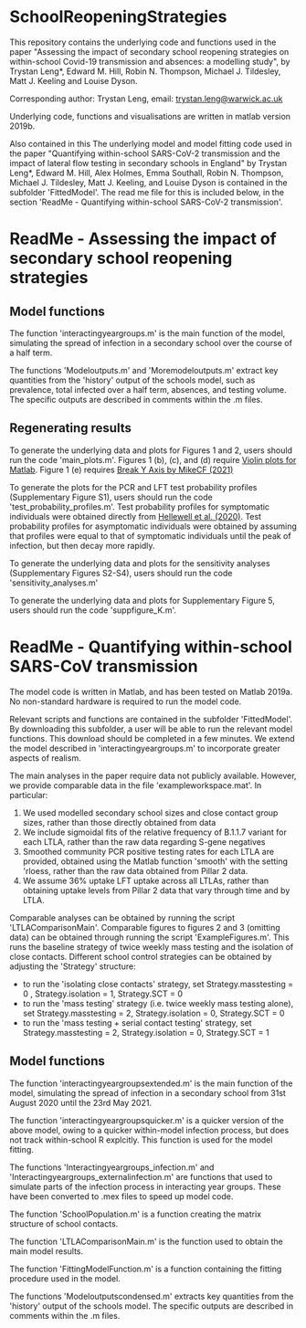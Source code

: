 


# SchoolReopeningStrategies



This repository contains the underlying code and functions used in the paper "Assessing the impact of secondary school reopening strategies on within-school Covid-19 transmission and absences: a modelling study", by Trystan Leng*, Edward M. Hill, Robin N. Thompson, Michael J. Tildesley, Matt J. Keeling and Louise Dyson.

Corresponding author: Trystan Leng, email: trystan.leng@warwick.ac.uk

Underlying code, functions and visualisations are written in matlab version 2019b.


Also contained in this The underlying model and model fitting code used in the paper "Quantifying within-school SARS-CoV-2 transmission and the impact of lateral flow testing in secondary schools in England" by Trystan Leng*, Edward M. Hill, Alex Holmes, Emma Southall, Robin N. Thompson, Michael J. Tildesley, Matt J. Keeling, and Louise Dyson is contained in the subfolder 'FittedModel'. The read me file for this is included below, in the section 'ReadMe - Quantifying within-school SARS-CoV-2 transmission'.

# ReadMe -  Assessing the impact of secondary school reopening strategies 


## Model functions
The function 'interactingyeargroups.m' is the main function of the model, simulating the spread of infection in a secondary school over the course of a half term.

The functions 'Modeloutputs.m' and 'Moremodeloutputs.m' extract key quantities from the 'history' output of the schools model, such as prevalence, total infected over a half term, absences, and testing volume. The specific outputs are described in comments within the .m files.

## Regenerating results
To generate the underlying data and plots for Figures 1 and 2, users should run the code 'main_plots.m'. Figures 1 (b), (c), and (d) require [Violin plots for Matlab](https://github.com/bastibe/Violinplot-Matlab#:~:text=A%20violin%20plot%20is%20an,overlays%20the%20data%20points%20itself.&text=violinplot%20is%20meant%20as%20a,boxplot%20(excluding%20named%20arguments).). Figure 1 (e) requires [Break Y Axis by MikeCF (2021)](https://www.mathworks.com/matlabcentral/fileexchange/45760-break-y-axis)

To generate the plots for the PCR and LFT test probability profiles (Supplementary Figure S1), users should run the code 'test_probability_profiles.m'. Test probability profiles for symptomatic individuals were obtained directly from [Hellewell et al. (2020)](https://cmmid.github.io/topics/covid19/pcr-positivity-over-time.html). Test probability profiles for asymptomatic individuals were obtained by assuming that profiles were equal to that of symptomatic individuals until the peak of infection, but then decay more rapidly. 

To generate the underlying data and plots for the sensitivity analyses (Supplementary Figures S2-S4), users should run the code 'sensitivity_analyses.m'

To generate the underlying data and plots for Supplementary Figure 5, users should run the code 'suppfigure_K.m'.

# ReadMe - Quantifying within-school SARS-CoV transmission 

The model code is written in Matlab, and has been tested on Matlab 2019a. No non-standard hardware is required to run the model code. 

Relevant scripts and functions are contained in the subfolder 'FittedModel'. By downloading this subfolder, a user will be able to run the relevant model functions. This download should be completed in a few minutes.  We extend the model described in 'interactingyeargroups.m' to incorporate greater aspects of realism.

The main analyses in the paper require data not publicly available. However, we provide comparable data in the file 'exampleworkspace.mat'. In particular:

1) We used modelled secondary school sizes and close contact group sizes, rather than those directly obtained from data
2) We include sigmoidal fits of the relative frequency of B.1.1.7 variant for each LTLA, rather than the raw data regarding S-gene negatives
3) Smoothed community PCR positive testing rates for each LTLA are provided, obtained using the Matlab function 'smooth' with the setting 'rloess, rather than the raw data obtained from Pillar 2 data.
4) We assume 36% uptake LFT uptake across all LTLAs, rather than obtaining uptake levels from Pillar 2 data that vary through time and by LTLA.



Comparable analyses can be obtained by running the script 'LTLAComparisonMain'.  Comparable figures to figures 2 and 3 (omitting data) can be obtained through running the script 'ExampleFigures.m'.  This runs the baseline strategy of twice weekly mass testing and the isolation of close contacts. Different school control strategies can be obtained by adjusting the 'Strategy' structure:

 - to run the 'isolating close contacts' strategy, set Strategy.masstesting = 0 , Strategy.isolation = 1, Strategy.SCT = 0
 - to run the 'mass testing' strategy (i.e. twice weekly mass testing alone), set Strategy.masstesting = 2, Strategy.isolation = 0, Strategy.SCT = 0
 - to run the 'mass testing + serial contact testing' strategy, set Strategy.masstesting = 2, Strategy.isolation = 0, Strategy.SCT = 1

## Model functions
The function 'interactingyeargroupsextended.m' is the main function of the model, simulating the spread of infection in a secondary school from 31st August 2020 until the 23rd May 2021.

The function 'interactingyeargroupsquicker.m' is a quicker version of the above model, owing to a  quicker within-model infection process, but does not track within-school R explcitly. This function is used for the model fitting.

The functions 'Interactingyeargroups_infection.m' and 'Interactingyeargroups_externalinfection.m' are functions that used to simulate parts of the infection process in interacting year groups. These have been converted to .mex files to speed up model code. 

The function 'SchoolPopulation.m' is a function creating the matrix structure of school contacts.

The function 'LTLAComparisonMain.m' is the function used to obtain the main model results. 

The function 'FittingModelFunction.m' is a function containing the fitting procedure used in the model.

The functions 'Modeloutputscondensed.m' extracts key quantities from the 'history' output of the schools model. The specific outputs are described in comments within the .m files.


